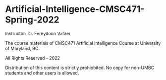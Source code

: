 # Artificial-Intelligence-CMSC471-Spring-2022
Instructor: Dr. Fereydoon Vafaei

The course materials of CMSC471 Artificial Intelligence Course at University of Maryland, BC.

All Rights Reserved - 2022

Distribution of this content is strictly prohiobited. No copy for non-UMBC students and other users is allowed.
